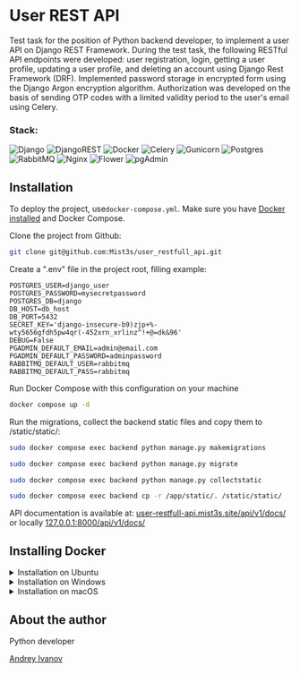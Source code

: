 # User REST API
Test task for the position of Python backend developer, to implement a user API on Django REST Framework. 
During the test task, the following RESTful API endpoints were developed: user registration, login, 
getting a user profile, updating a user profile, and deleting an account using Django Rest Framework (DRF). 
Implemented password storage in encrypted form using the Django Argon encryption algorithm. 
Authorization was developed on the basis of sending OTP codes with a limited validity period to the user's email 
using Celery.

### Stack:
![Django](https://img.shields.io/badge/django-%23092E20.svg?style=for-the-badge&logo=django&logoColor=white)
![DjangoREST](https://img.shields.io/badge/DJANGO-REST-ff1709?style=for-the-badge&logo=django&logoColor=white&color=ff1709&labelColor=gray)
![Docker](https://img.shields.io/badge/docker-%230db7ed.svg?style=for-the-badge&logo=docker&logoColor=white)
![Celery](https://img.shields.io/badge/celery-%23a9cc54.svg?style=for-the-badge&logo=celery&logoColor=ddf4a4)
![Gunicorn](https://img.shields.io/badge/gunicorn-%298729.svg?style=for-the-badge&logo=gunicorn&logoColor=white)
![Postgres](https://img.shields.io/badge/postgres-%23316192.svg?style=for-the-badge&logo=postgresql&logoColor=white)
![RabbitMQ](https://img.shields.io/badge/Rabbitmq-FF6600?style=for-the-badge&logo=rabbitmq&logoColor=white)
![Nginx](https://img.shields.io/badge/nginx-%23009639.svg?style=for-the-badge&logo=nginx&logoColor=white)
![Flower](https://img.shields.io/badge/flower-8bca59?style=for-the-badge&logo=hulu&logoColor=white)
![pgAdmin](https://img.shields.io/badge/pgAdmin-598bca?style=for-the-badge&logo=hulu&logoColor=white)



## Installation

To deploy the project, use`docker-compose.yml`. Make sure you have [Docker installed](#installing-docker) and Docker Compose.

Clone the project from Github:
```bash
git clone git@github.com:Mist3s/user_restfull_api.git
```
Create a ".env" file in the project root, filling example:
```text
POSTGRES_USER=django_user
POSTGRES_PASSWORD=mysecretpassword
POSTGRES_DB=django
DB_HOST=db_host
DB_PORT=5432
SECRET_KEY='django-insecure-b9)zjp+%-wty5656gfdh5pw4qr(-452xrn_xrlinz^!+@=dk&96'
DEBUG=False
PGADMIN_DEFAULT_EMAIL=admin@email.com
PGADMIN_DEFAULT_PASSWORD=adminpassword
RABBITMQ_DEFAULT_USER=rabbitmq
RABBITMQ_DEFAULT_PASS=rabbitmq
```

Run Docker Compose with this configuration on your machine
```bash
docker compose up -d
```
Run the migrations, collect the backend static files and copy them to /static/static/:
```bash
sudo docker compose exec backend python manage.py makemigrations
```
```bash
sudo docker compose exec backend python manage.py migrate
```
```bash
sudo docker compose exec backend python manage.py collectstatic
```
```bash
sudo docker compose exec backend cp -r /app/static/. /static/static/
```
API documentation is available at:
[user-restfull-api.mist3s.site/api/v1/docs/](https://user-restfull-api.mist3s.site/api/v1/docs/)
or locally
[127.0.0.1:8000/api/v1/docs/](http://127.0.0.1:8000/api/v1/docs/)



## Installing Docker

<details>
<summary>Installation on Ubuntu</summary>

1. ```bash
    sudo apt-get update
   ```
2. ```bash
    sudo apt-get install -y apt-transport-https ca-certificates curl software-properties-common
   ```
3. ```bash
    curl -fsSL https://download.docker.com/linux/ubuntu/gpg | sudo gpg --dearmor -o /usr/share/keyrings/docker-archive-keyring.gpg
   ```
4. ```bash
    echo "deb [signed-by=/usr/share/keyrings/docker-archive-keyring.gpg] https://download.docker.com/linux/ubuntu $(lsb_release -cs) stable" | sudo tee /etc/apt/sources.list.d/docker.list > /dev/null
   ```
5. ```bash
    sudo apt-get update
   ```
6. ```bash
    sudo apt-get install -y docker-ce docker-ce-cli containerd.io
   ```
7. ```bash
    sudo usermod -aG docker $USER
   ```
8. ```bash
    sudo reboot
   ```
</details>

<details>
<summary>Installation on Windows</summary>

1. Download the Docker Desktop installer from [the official Docker website](https://www.docker.com/products/docker-desktop) and install it.
2. Launch Docker Desktop after installation.

</details>

<details>
<summary>Installation on macOS</summary>

1. Download the Docker Desktop installer from [the official Docker website](https://www.docker.com/products/docker-desktop) and install it.
2. Launch Docker Desktop after installation.

</details>

## About the author
Python developer

[Andrey Ivanov](https://github.com/Mist3s)

